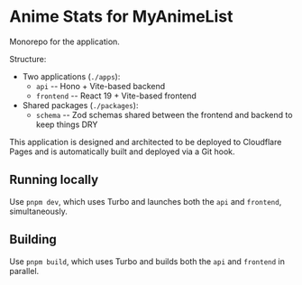 # Anime Stats for MyAnimeList

Monorepo for the application.

Structure:
  * Two applications (`./apps`):
    * `api` -- Hono + Vite-based backend
    * `frontend` -- React 19 + Vite-based frontend
  * Shared packages (`./packages`):
    * `schema` -- Zod schemas shared between the frontend and backend to keep things DRY

This application is designed and architected to be deployed to Cloudflare Pages and is automatically built and deployed via a Git hook.

## Running locally

Use `pnpm dev`, which uses Turbo and launches both the `api` and `frontend`, simultaneously.

## Building

Use `pnpm build`, which uses Turbo and builds both the `api` and `frontend` in parallel.
